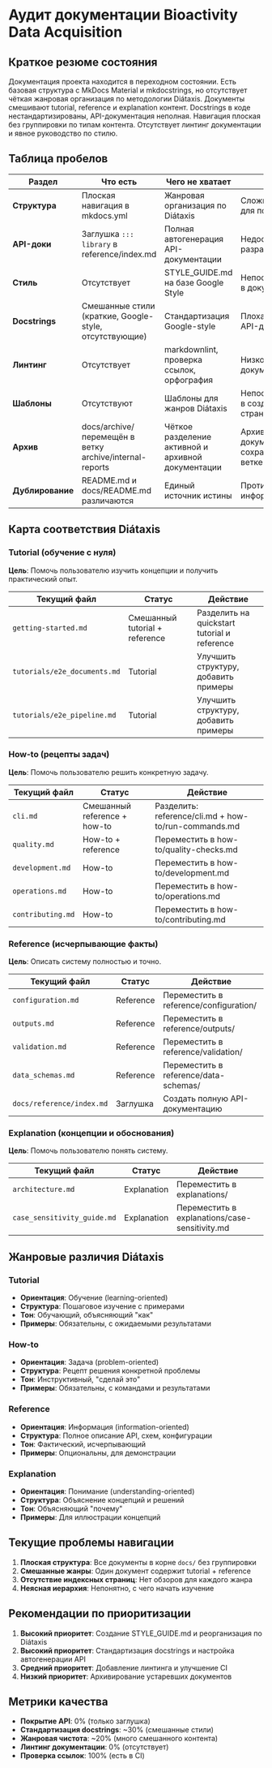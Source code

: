# Аудит документации Bioactivity Data Acquisition

## Краткое резюме состояния

Документация проекта находится в переходном состоянии. Есть базовая структура с MkDocs Material и mkdocstrings, но отсутствует чёткая жанровая организация по методологии Diátaxis. Документы смешивают tutorial, reference и explanation контент. Docstrings в коде нестандартизированы, API-документация неполная. Навигация плоская без группировки по типам контента. Отсутствует линтинг документации и явное руководство по стилю.

## Таблица пробелов

| Раздел | Что есть | Чего не хватает | Риск | Приоритет |
|--------|----------|-----------------|------|-----------|
| **Структура** | Плоская навигация в mkdocs.yml | Жанровая организация по Diátaxis | Сложность навигации для пользователей | Высокий |
| **API-доки** | Заглушка `::: library` в reference/index.md | Полная автогенерация API-документации | Недоступность API для разработчиков | Высокий |
| **Стиль** | Отсутствует | STYLE_GUIDE.md на базе Google Style | Непоследовательность в документации | Высокий |
| **Docstrings** | Смешанные стили (краткие, Google-style, отсутствующие) | Стандартизация Google-style | Плохая автогенерация API-доков | Высокий |
| **Линтинг** | Отсутствует | markdownlint, проверка ссылок, орфография | Низкое качество документации | Средний |
| **Шаблоны** | Отсутствуют | Шаблоны для жанров Diátaxis | Непоследовательность в создании новых страниц | Средний |
| **Архив** | docs/archive/ перемещён в ветку archive/internal-reports | Чёткое разделение активной и архивной документации | Архивная документация сохранена в отдельной ветке | Высокий |
| **Дублирование** | README.md и docs/README.md различаются | Единый источник истины | Противоречивая информация | Низкий |

## Карта соответствия Diátaxis

### Tutorial (обучение с нуля)
**Цель**: Помочь пользователю изучить концепции и получить практический опыт.

| Текущий файл | Статус | Действие |
|--------------|--------|----------|
| `getting-started.md` | Смешанный tutorial + reference | Разделить на quickstart tutorial и reference |
| `tutorials/e2e_documents.md` | Tutorial | Улучшить структуру, добавить примеры |
| `tutorials/e2e_pipeline.md` | Tutorial | Улучшить структуру, добавить примеры |

### How-to (рецепты задач)
**Цель**: Помочь пользователю решить конкретную задачу.

| Текущий файл | Статус | Действие |
|--------------|--------|----------|
| `cli.md` | Смешанный reference + how-to | Разделить: reference/cli.md + how-to/run-commands.md |
| `quality.md` | How-to + reference | Переместить в how-to/quality-checks.md |
| `development.md` | How-to | Переместить в how-to/development.md |
| `operations.md` | How-to | Переместить в how-to/operations.md |
| `contributing.md` | How-to | Переместить в how-to/contributing.md |

### Reference (исчерпывающие факты)
**Цель**: Описать систему полностью и точно.

| Текущий файл | Статус | Действие |
|--------------|--------|----------|
| `configuration.md` | Reference | Переместить в reference/configuration/ |
| `outputs.md` | Reference | Переместить в reference/outputs/ |
| `validation.md` | Reference | Переместить в reference/validation/ |
| `data_schemas.md` | Reference | Переместить в reference/data-schemas/ |
| `docs/reference/index.md` | Заглушка | Создать полную API-документацию |

### Explanation (концепции и обоснования)
**Цель**: Помочь пользователю понять систему.

| Текущий файл | Статус | Действие |
|--------------|--------|----------|
| `architecture.md` | Explanation | Переместить в explanations/ |
| `case_sensitivity_guide.md` | Explanation | Переместить в explanations/case-sensitivity.md |

## Жанровые различия Diátaxis

### Tutorial
- **Ориентация**: Обучение (learning-oriented)
- **Структура**: Пошаговое изучение с примерами
- **Тон**: Обучающий, объясняющий "как"
- **Примеры**: Обязательны, с ожидаемыми результатами

### How-to
- **Ориентация**: Задача (problem-oriented)
- **Структура**: Рецепт решения конкретной проблемы
- **Тон**: Инструктивный, "сделай это"
- **Примеры**: Обязательны, с командами и результатами

### Reference
- **Ориентация**: Информация (information-oriented)
- **Структура**: Полное описание API, схем, конфигурации
- **Тон**: Фактический, исчерпывающий
- **Примеры**: Опциональны, для демонстрации

### Explanation
- **Ориентация**: Понимание (understanding-oriented)
- **Структура**: Объяснение концепций и решений
- **Тон**: Объясняющий "почему"
- **Примеры**: Для иллюстрации концепций

## Текущие проблемы навигации

1. **Плоская структура**: Все документы в корне `docs/` без группировки
2. **Смешанные жанры**: Один документ содержит tutorial + reference
3. **Отсутствие индексных страниц**: Нет обзоров для каждого жанра
4. **Неясная иерархия**: Непонятно, с чего начать изучение

## Рекомендации по приоритизации

1. **Высокий приоритет**: Создание STYLE_GUIDE.md и реорганизация по Diátaxis
2. **Высокий приоритет**: Стандартизация docstrings и настройка автогенерации API
3. **Средний приоритет**: Добавление линтинга и улучшение CI
4. **Низкий приоритет**: Архивирование устаревших документов

## Метрики качества

- **Покрытие API**: 0% (только заглушка)
- **Стандартизация docstrings**: ~30% (смешанные стили)
- **Жанровая чистота**: ~20% (много смешанного контента)
- **Линтинг документации**: 0% (отсутствует)
- **Проверка ссылок**: 100% (есть в CI)
